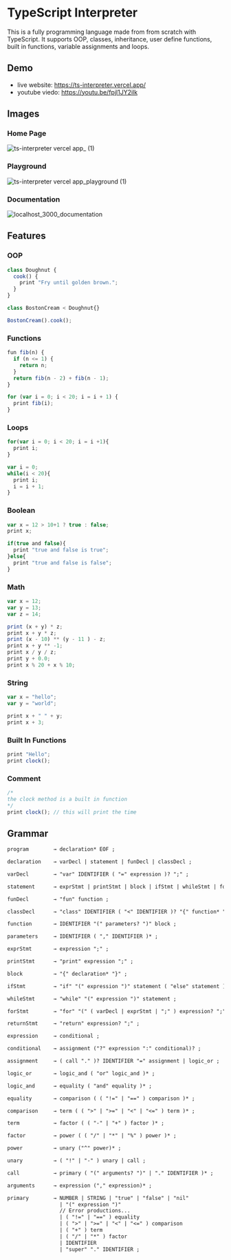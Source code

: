 # TypeScript Interpreter

This is a fully programming language made from from scratch with TypeScript. It supports OOP, classes, inheritance, user define functions, built in functions, variable assignments and loops.

## Demo

- live website: https://ts-interpreter.vercel.app/
- youtube viedo: https://youtu.be/fpjl1JY2ilk

## Images

### Home Page
![ts-interpreter vercel app_ (1)](https://github.com/AugustinSorel/ts-interpreter/assets/48162609/d40cb581-d6b4-4c44-bcb4-bf50aac79a36)

### Playground
![ts-interpreter vercel app_playground (1)](https://github.com/AugustinSorel/ts-interpreter/assets/48162609/e89fdebe-db6a-455b-9489-677150dbab63)

### Documentation
![localhost_3000_documentation](https://github.com/AugustinSorel/ts-interpreter/assets/48162609/62c4ac4c-e142-468c-b1dd-9df870a5c709)

## Features

### OOP

```js
class Doughnut {
  cook() {
    print "Fry until golden brown.";
  }
}

class BostonCream < Doughnut{}

BostonCream().cook();
```

### Functions

```js
fun fib(n) {
  if (n <= 1) {
    return n;
  }
  return fib(n - 2) + fib(n - 1);
}

for (var i = 0; i < 20; i = i + 1) {
  print fib(i);
}
```

### Loops

```js
for(var i = 0; i < 20; i = i +1){
  print i;
}

var i = 0;
while(i < 20){
  print i;
  i = i + 1;
}
```

### Boolean

```js
var x = 12 > 10+1 ? true : false;
print x;

if(true and false){
  print "true and false is true";
}else{
  print "true and false is false";
}
```

### Math

```js
var x = 12;
var y = 13;
var z = 14;

print (x + y) * z;
print x + y * z;
print (x - 10) ** (y - 11 ) - z;
print x + y ** -1;
print x / y / z;
print y + 0.0;
print x % 20 + x % 10;
```

### String

```js
var x = "hello";
var y = "world";

print x + " " + y;
print x + 3;
```

### Built In Functions

```js
print "Hello";
print clock();
```

### Comment

```js
/*
the clock method is a built in function
*/
print clock(); // this will print the time
```

## Grammar

```txt
program        → declaration* EOF ;

declaration    → varDecl | statement | funDecl | classDecl ;

varDecl        → "var" IDENTIFIER ( "=" expression )? ";" ;

statement      → exprStmt | printStmt | block | ifStmt | whileStmt | forStmt | returnStmt ;

funDecl        → "fun" function ;

classDecl      → "class" IDENTIFIER ( "<" IDENTIFIER )? "{" function* "}" ;

function       → IDENTIFIER "(" parameters? ")" block ;

parameters     → IDENTIFIER ( "," IDENTIFIER )* ;

exprStmt       → expression ";" ;

printStmt      → "print" expression ";" ;

block          → "{" declaration* "}" ;

ifStmt         → "if" "(" expression ")" statement ( "else" statement )? ;

whileStmt      → "while" "(" expression ")" statement ;

forStmt        → "for" "(" ( varDecl | exprStmt | ";" ) expression? ";" expression? ")" statement ;

returnStmt     → "return" expression? ";" ;

expression     → conditional ;

conditional    → assignment ("?" expression ":" conditional)? ;

assignment     → ( call "." )? IDENTIFIER "=" assignment | logic_or ;

logic_or       → logic_and ( "or" logic_and )* ;

logic_and      → equality ( "and" equality )* ;

equality       → comparison ( ( "!=" | "==" ) comparison )* ;

comparison     → term ( ( ">" | ">=" | "<" | "<=" ) term )* ;

term           → factor ( ( "-" | "+" ) factor )* ;

factor         → power ( ( "/" | "*" | "%" ) power )* ;

power          → unary ("^" power)* ;

unary          → ( "!" | "-" ) unary | call ;

call           → primary ( "(" arguments? ")" | "." IDENTIFIER )* ;

arguments      → expression ("," expression)* ;

primary        → NUMBER | STRING | "true" | "false" | "nil"
                 | "(" expression ")"
                 // Error productions...
                 | ( "!=" | "==" ) equality
                 | ( ">" | ">=" | "<" | "<=" ) comparison
                 | ( "+" ) term
                 | ( "/" | "*" ) factor
                 | IDENTIFIER
                 | "super" "." IDENTIFIER ;
```
